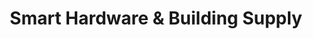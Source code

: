 ---
title: "Smart Hardware & Building Supply"
url: /graford/smart-hardware-und-building-supply/
shop: Eisenwaren
---